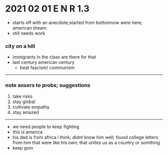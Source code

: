 # 2021 02 01 E N R 1.3

- starts off with an anecdote;started from bottomnow were here; american dream
- still needs work

### city on a hill

- immigrants in the class are there for that
- last century american century 
  - beat fascism/ communism

---

### note ansers to probs; suggestions

1. take risks
2. stay global
3. cultivate empathy
4. stay amazed	

---

- we need people to keep fighting
- this is america 
- his dad is from africa i think; didnt know him well; found college letters from him that were like his own; that unites us as a country or somthing
- keep goin
